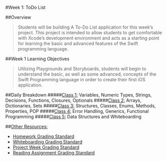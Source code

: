 #Week 1: ToDo List

##Overview
> Students will be building A To-Do List application for this week’s project. This project is intended to allow students to get comfortable with Xcode’s development environment and acts as a starting point for learning the basic and advanced features of the Swift programming language.

##Week 1 Learning Objectives
> Utilizing Playgrounds and Storyboards, students will begin to understand the basic, as well as some advanced, concepts of the Swift Programming language in order to create their first iOS application.


##Daily Breakdown
#####[Class 1:](class-1) Variables, Numeric Types, Strings, Decisions, Functions, Closures, Optionals
#####[Class 2:](class-2) Arrays, Dictionaries, Sets
#####[Class 3:](class-3) Structures, Classes, Enums, Methods, Properties, POP
#####[Class 4:](class-4) Error Handling, Generics, Functional Programming
#####[Class 5:](class-5) Data Structures and Whiteboarding

##[Other Resources:](Resources/)
* [Homework Grading Standard](Resources/hw-grading-standard/)
* [Whiteboarding Grading Standard](Resources/wb-grading-standard/)
* [Project Week Grading Standard](Resources/pw-grading-standard/)
* [Reading Assignment Grading Standard](Resources/ra-grading-standard/)
